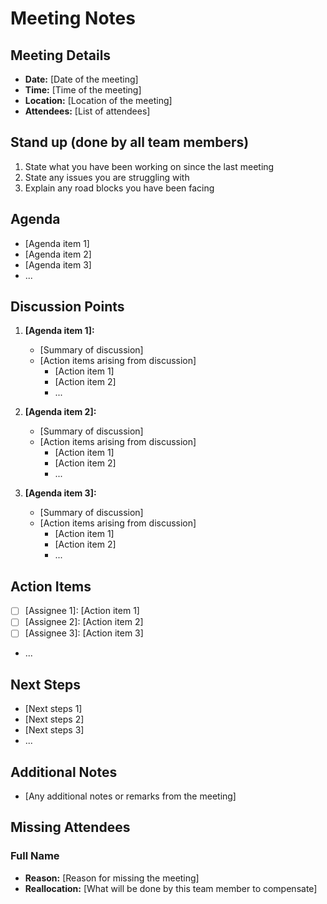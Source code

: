 # Meeting Notes

## Meeting Details
- **Date:** [Date of the meeting]
- **Time:** [Time of the meeting]
- **Location:** [Location of the meeting]
- **Attendees:** [List of attendees]

## Stand up (done by all team members)

1. State what you have been working on since the last meeting
2. State any issues you are struggling with
3. Explain any road blocks you have been facing

## Agenda
- [Agenda item 1]
- [Agenda item 2]
- [Agenda item 3]
- ...

## Discussion Points
1. **[Agenda item 1]:**
   - [Summary of discussion]
   - [Action items arising from discussion]
     - [Action item 1]
     - [Action item 2]
     - ...

2. **[Agenda item 2]:**
   - [Summary of discussion]
   - [Action items arising from discussion]
     - [Action item 1]
     - [Action item 2]
     - ...

3. **[Agenda item 3]:**
   - [Summary of discussion]
   - [Action items arising from discussion]
     - [Action item 1]
     - [Action item 2]
     - ...
     
## Action Items
- [ ] [Assignee 1]: [Action item 1]
- [ ] [Assignee 2]: [Action item 2]
- [ ] [Assignee 3]: [Action item 3]
- ...

## Next Steps
- [Next steps 1]
- [Next steps 2]
- [Next steps 3]
- ...

## Additional Notes
- [Any additional notes or remarks from the meeting]

## Missing Attendees

### Full Name
- **Reason:** [Reason for missing the meeting]
- **Reallocation:** [What will be done by this team member to compensate]
